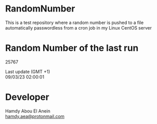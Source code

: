 # RandomNumber    
This is a test repository where a random number is pushed to a file automatically passwordless from a cron job in my Linux CentOS server    
# Random Number of the last run   
25767
      
Last update (GMT +1)    
09/03/23 02:00:01
# Developer    
Hamdy Abou El Anein   
hamdy.aea@protonmail.com
